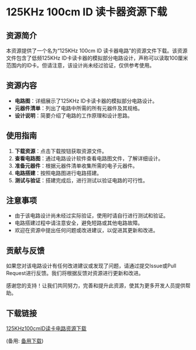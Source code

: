  # 125KHz 100cm ID 读卡器资源下载

 ## 资源简介

 本资源提供了一个名为“125KHz 100cm ID 读卡器电路”的资源文件下载。该资源文件包含了低频125KHz ID卡读卡器的模拟部分电路设计，声称可以读取100厘米范围内的ID卡。但请注意，该设计尚未经过验证，仅供参考使用。

 ## 资源内容

 - **电路图**：详细展示了125KHz ID卡读卡器的模拟部分电路设计。
 - **元器件清单**：列出了电路中所需的所有元器件及其规格。
 - **设计说明**：简要介绍了电路的工作原理和设计思路。

 ## 使用指南

 1. **下载资源**：点击下载按钮获取资源文件。
 2. **查看电路图**：通过电路设计软件查看电路图文件，了解详细设计。
 3. **准备元器件**：根据元器件清单收集所需的电子元器件。
 4. **电路搭建**：按照电路图进行电路搭建。
 5. **测试与验证**：搭建完成后，进行测试以验证电路的可行性。

 ## 注意事项

 - 由于该电路设计尚未经过实际验证，使用时请自行进行测试和验证。
 - 电路搭建过程中请注意安全，避免短路或其他电路故障。
 - 欢迎在资源中提出任何问题或改进建议，以促进其更新和改进。

 ## 贡献与反馈

 如果您对该电路设计有任何改进建议或发现了问题，请通过提交Issue或Pull Request进行反馈。我们将根据反馈对资源进行更新和改进。

 感谢您的支持！让我们共同努力，完善和提升此资源，使其为更多开发人员提供帮助。

 ## 下载链接
 [125KHz100cmID读卡电路资源下载](https://pan.quark.cn/s/278b16d4c273) 

 (备用: [备用下载](https://pan.baidu.com/s/1Sx8N-HaiJpwplzQd39JyXg?pwd=1234))
